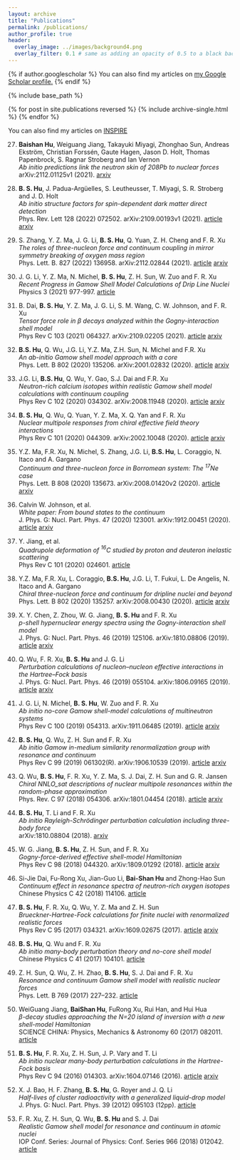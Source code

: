 ```yaml
---
layout: archive
title: "Publications"
permalink: /publications/
author_profile: true
header:
  overlay_image: ../images/background4.png
  overlay_filter: 0.1 # same as adding an opacity of 0.5 to a black background
---
```


{% if author.googlescholar %}
  You can also find my articles on <u><a href="{{author.googlescholar}}">my Google Scholar profile</a>.</u>
{% endif %}

{% include base_path %}

{% for post in site.publications reversed %}
  {% include archive-single.html %}
{% endfor %}

You can also find my articles on [INSPIRE](https://inspirehep.net/authors/1763531)

27. **Baishan Hu**, Weiguang Jiang, Takayuki Miyagi, Zhonghao Sun, Andreas Ekström, Christian Forssén, Gaute Hagen, Jason D. Holt, Thomas Papenbrock, S. Ragnar Stroberg and Ian Vernon
  <br/>_Ab initio predictions link the neutron skin of 208Pb to nuclear forces_  
  arXiv:2112.01125v1 (2021). [arxiv](https://arxiv.org/abs/2112.01125v1)
  
26. **B. S. Hu**, J. Padua-Argüelles, S. Leutheusser, T. Miyagi, S. R. Stroberg and J. D. Holt
  <br/>_Ab initio structure factors for spin-dependent dark matter direct detection_  
  Phys. Rev. Lett 128 (2022) 072502. arXiv:2109.00193v1 (2021). [article](https://journals.aps.org/prl/abstract/10.1103/PhysRevLett.128.072502) [arxiv](https://arxiv.org/abs/2109.00193) 

25. S. Zhang, Y. Z. Ma, J. G. Li, **B. S. Hu**, Q. Yuan, Z. H. Cheng and F. R. Xu
  <br/>_The roles of three-nucleon force and continuum coupling in mirror symmetry breaking of oxygen mass region_  
  Phys. Lett. B. 827 (2022) 136958. arXiv:2112.02844 (2021). [article](https://doi.org/10.1016/j.physletb.2022.136958) [arxiv](https://doi.org/10.48550/arXiv.2112.02844)
  
24. J. G. Li, Y. Z. Ma, N. Michel, **B. S. Hu**, Z. H. Sun, W. Zuo and F. R. Xu
  <br/>_Recent Progress in Gamow Shell Model Calculations of Drip Line Nuclei_  
  Physics 3 (2021) 977-997. [article](https://doi.org/10.3390/physics3040062)

23. B. Dai, **B. S. Hu**, Y. Z. Ma, J. G. Li, S. M. Wang, C. W. Johnson, and F. R. Xu  
  _Tensor force role in β decays analyzed within the Gogny-interaction shell model_  
  Phys Rev C 103 (2021) 064327. arXiv:2109.02205 (2021). [article](https://journals.aps.org/prc/abstract/10.1103/PhysRevC.103.064327)  [arxiv](https://arxiv.org/abs/2109.02205) 
  
22. **B.S. Hu**, Q. Wu, J.G. Li, Y.Z. Ma, Z.H. Sun, N. Michel and F.R. Xu 
  <br/>_An ab-initio Gamow shell model approach with a core_  
  Phys. Lett. B 802 (2020) 135206. arXiv:2001.02832 (2020). [article](https://doi.org/10.1016/j.physletb.2020.135206) [arxiv](https://arxiv.org/abs/2001.02832)  

21. J.G. Li, **B.S. Hu**, Q. Wu, Y. Gao, S.J. Dai and F.R. Xu  
  _Neutron-rich calcium isotopes within realistic Gamow shell model calculations with continuum coupling_  
  Phys Rev C 102 (2020) 034302. arXiv:2008.11948 (2020). [article](https://journals.aps.org/prc/abstract/10.1103/PhysRevC.102.034302)  [arxiv](https://arxiv.org/abs/2008.11948)

20. **B. S. Hu**, Q. Wu, Q. Yuan, Y. Z. Ma, X. Q. Yan and F. R. Xu 
  <br/>_Nuclear multipole responses from chiral effective field theory interactions_  
  Phys Rev C 101 (2020) 044309. arXiv:2002.10048 (2020). [article](https://journals.aps.org/prc/abstract/10.1103/PhysRevC.101.044309) [arxiv](https://arxiv.org/abs/2002.10048)

19. Y.Z. Ma, F.R. Xu, N. Michel, S. Zhang, J.G. Li, **B.S. Hu**, L. Coraggio, N. Itaco and A. Gargano
  <br/>_Continuum and three-nucleon force in Borromean system: The $^{17}\text{Ne}$ case_  
  Phys. Lett. B 808 (2020) 135673. arXiv:2008.01420v2 (2020). [article](https://doi.org/10.1016/j.physletb.2020.135673) [arxiv](https://arxiv.org/abs/2008.01420v2) 

18. Calvin W. Johnson, et al. 
  <br/>_White paper: From bound states to the continuum_  
  J. Phys. G: Nucl. Part. Phys. 47 (2020) 123001. arXiv:1912.00451 (2020). [article](https://iopscience.iop.org/article/10.1088/1361-6471/abb129) [arxiv](https://arxiv.org/abs/1912.00451)
 
17. Y. Jiang, et al. 
  <br/>_Quadrupole deformation of $^{16}$C studied by proton and deuteron inelastic scattering_  
  Phys Rev C 101 (2020) 024601. [article](https://journals.aps.org/prc/abstract/10.1103/PhysRevC.101.024601) 
  
16. Y.Z. Ma, F.R. Xu, L. Coraggio, **B.S. Hu**, J.G. Li, T. Fukui, L. De Angelis, N. Itaco and A. Gargano 
  <br/>_Chiral three-nucleon force and continuum for dripline nuclei and beyond_  
  Phys. Lett. B 802 (2020) 135257. arXiv:2008.00430 (2020). [article](https://doi.org/10.1016/j.physletb.2020.135257)  [arxiv](https://arxiv.org/abs/2008.00430)
 
15. X. Y. Chen, Z. Zhou, W. G. Jiang, **B. S. Hu** and F. R. Xu 
  <br/>_p-shell hypernuclear energy spectra using the Gogny-interaction shell model_  
  J. Phys. G: Nucl. Part. Phys. 46 (2019) 125106. arXiv:1810.08806 (2019). [article](https://doi.org/10.1088/1361-6471/ab4d94) [arxiv](https://arxiv.org/abs/1810.08806) 
  
14. Q. Wu, F. R. Xu, **B. S. Hu** and J. G. Li 
  <br/>_Perturbation calculations of nucleon–nucleon effective interactions in the Hartree–Fock basis_  
  J. Phys. G: Nucl. Part. Phys. 46 (2019) 055104. arXiv:1806.09165 (2019). [article](https://doi.org/10.1088/1361-6471/ab0ef1) [arxiv](https://arxiv.org/abs/1806.09165) 
 
13. J. G. Li, N. Michel, **B. S. Hu**, W. Zuo and F. R. Xu 
  <br/>_Ab initio no-core Gamow shell-model calculations of multineutron systems_  
  Phys Rev C 100 (2019) 054313. arXiv:1911.06485 (2019). [article](https://journals.aps.org/prc/abstract/10.1103/PhysRevC.100.054313)  [arxiv](https://arxiv.org/abs/1911.06485)
  
12. **B. S. Hu**, Q. Wu, Z. H. Sun and F. R. Xu 
  <br/>_Ab initio Gamow in-medium similarity renormalization group with resonance and continuum_  
  Phys Rev C 99 (2019) 061302(R). arXiv:1906.10539 (2019). [article](https://journals.aps.org/prc/abstract/10.1103/PhysRevC.99.061302) [arxiv](https://arxiv.org/abs/1906.10539)

11. Q. Wu, **B. S. Hu**, F. R. Xu, Y. Z. Ma, S. J. Dai, Z. H. Sun and G. R. Jansen
 <br/> _Chiral NNLO$\_{sat}$ descriptions of nuclear multipole resonances within the random-phase approximation_  
  Phys. Rev. C 97 (2018) 054306. arXiv:1801.04454 (2018). [article](https://journals.aps.org/prc/abstract/10.1103/PhysRevC.97.054306) [arxiv](https://arxiv.org/abs/1801.04454)

10. **B. S. Hu**, T. Li and F. R. Xu 
  <br/>_Ab initio Rayleigh-Schrödinger perturbation calculation including three-body force_ 
  <br/>arXiv:1810.08804 (2018). [arxiv](https://arxiv.org/abs/1810.08804v1)  
 
9. W. G. Jiang, **B. S. Hu**, Z. H. Sun, and F. R. Xu 
  <br/>_Gogny-force-derived effective shell-model Hamiltonian_  
  Phys Rev C 98 (2018) 044320. arXiv:1809.01292 (2018). [article](https://doi.org/10.1103/PhysRevC.98.044320) [arxiv](https://arxiv.org/abs/1809.01292)
  
8. Si-Jie Dai, Fu-Rong Xu, Jian-Guo Li, **Bai-Shan Hu** and Zhong-Hao Sun 
  <br/>_Continuum effect in resonance spectra of neutron-rich oxygen isotopes_  
  Chinese Physics C 42 (2018) 114106. [article](https://iopscience.iop.org/article/10.1088/1674-1137/42/11/114106)  
 
7. **B. S. Hu**, F. R. Xu, Q. Wu, Y. Z. Ma and Z. H. Sun 
  <br/>_Brueckner-Hartree-Fock calculations for finite nuclei with renormalized realistic forces_  
  Phys Rev C 95 (2017) 034321. arXiv:1609.02675 (2017). [article](https://doi.org/10.1103/PhysRevC.95.034321) [arxiv](https://arxiv.org/abs/1609.02675)
  
6. **B. S. Hu**, Q. Wu and F. R. Xu
  <br/>_Ab initio many-body perturbation theory and no-core shell model_  
  Chinese Physics C 41 (2017) 104101. [article](http://dx.doi.org/10.1088/1674-1137/41/10/104101) 
 
5. Z. H. Sun, Q. Wu, Z. H. Zhao, **B. S. Hu**, S. J. Dai and F. R. Xu 
  <br/>_Resonance and continuum Gamow shell model with realistic nuclear forces_  
  Phys. Lett. B 769 (2017) 227–232. [article](http://dx.doi.org/10.1016/j.physletb.2017.03.054)   

4. WeiGuang Jiang, **BaiShan Hu**, FuRong Xu, Rui Han, and Hui Hua 
  <br/>_$\beta$-decay studies approaching the N=20 island of inversion with a new shell-model Hamiltonian_  
  SCIENCE CHINA: Physics, Mechanics & Astronomy 60 (2017) 082011. [article](https://doi.org/10.1007/s11433-017-9032-6) 

3. **B. S. Hu**, F. R. Xu, Z. H. Sun, J. P. Vary and T. Li 
  <br/>_Ab initio nuclear many-body perturbation calculations in the Hartree-Fock basis_  
  Phys Rev C 94 (2016) 014303. arXiv:1604.07146 (2016). [article](http://dx.doi.org/10.1103/PhysRevC.94.014303) [arxiv](https://arxiv.org/abs/1604.07146)

2. X. J. Bao, H. F. Zhang, **B. S. Hu**, G. Royer and J. Q. Li
  <br/>_Half-lives of cluster radioactivity with a generalized liquid-drop model_  
  J. Phys. G: Nucl. Part. Phys. 39 (2012) 095103 (12pp). [article](http://dx.doi.org/10.1088/0954-3899/39/9/095103) 
 
1. F. R. Xu, Z. H. Sun, Q. Wu, **B. S. Hu** and S. J. Dai
  <br/>_Realistic Gamow shell model for resonance and continuum in atomic nuclei_  
  IOP Conf. Series: Journal of Physics: Conf. Series 966 (2018) 012042. [article](http://iopscience.iop.org/article/10.1088/1742-6596/966/1/012042) 


